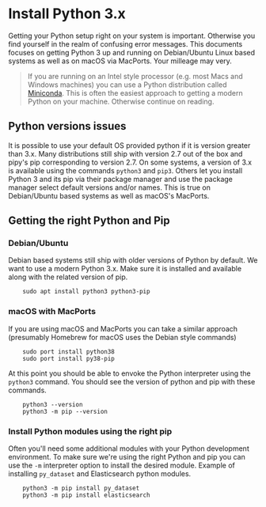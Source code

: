 
# Install Python 3.x

Getting your Python setup right on your system is important.
Otherwise you find yourself in the realm of confusing error messages.
This documents focuses on getting Python 3 up and running on
Debian/Ubuntu Linux based systems as well as on macOS via MacPorts.
Your milleage may very.

> If you are running on an Intel style processor (e.g. most Macs and Windows
> machines) you can use a Python distribution called [Miniconda](https://docs.conda.io/en/latest/miniconda.html).
> This is often the easiest approach to getting a modern Python on your machine. Otherwise continue
> on reading.

## Python versions issues

It is possible to use your default OS provided python if it is version
greater than 3.x. Many distributions still ship with version 2.7 out of the box
and pipy's pip corresponding to version 2.7. On some systems, a version of 3.x
is available using the commands `python3` and `pip3`. Others let you install 
Python 3 and its pip via their package manager and use the package manager
select default versions and/or names. This is true on Debian/Ubuntu based systems as
well as macOS's MacPorts.


## Getting the right Python and Pip

### Debian/Ubuntu

Debian based systems still ship with older versions of Python by
default. We want to use a modern Python 3.x. Make sure it is 
installed and available along with the related version of pip.

```
    sudo apt install python3 python3-pip
```

### macOS with MacPorts

If you are using macOS and MacPorts you can take a similar
approach (presumably Homebrew for macOS uses the Debian
style commands)

```
    sudo port install python38
    sudo port install py38-pip
```

At this point you should be able to envoke the Python interpreter
using the `python3` command. You should see the version
of python and pip with these commands.

```
    python3 --version
    python3 -m pip --version
```

### Install Python modules using the right pip

Often you'll need some additional modules with your
Python development environment. To make sure we're using the right
Python and pip you can use the `-m` interpreter option to 
install the desired module.  Example of installing `py_dataset`
and Elasticsearch python modules.

```shell
    python3 -m pip install py_dataset
    python3 -m pip install elasticsearch
```

